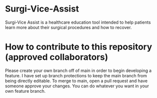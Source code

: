 # Surgi-Vice-Assist
Surgi-Vice Assist is a healthcare education tool intended to help patients learn more about their surgical procedures and how to recover.

# How to contribute to this repository (approved collaborators)
Please create your own branch off of main in order to begin developing a feature.
I have set up branch protections to keep the main branch from being directly editable.
To merge to main, open a pull request and have someone approve your changes.
You can do whatever you want in your own feature branch.
